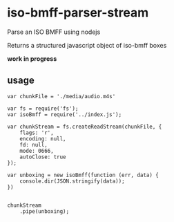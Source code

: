 iso-bmff-parser-stream
======================

Parse an ISO BMFF using nodejs

Returns a structured javascript object of iso-bmff boxes

**work in progress**

## usage

```
var chunkFile = './media/audio.m4s'

var fs = require('fs');
var isoBmff = require('../index.js');

var chunkStream = fs.createReadStream(chunkFile, {
	flags: 'r',
	encoding: null,
	fd: null,
	mode: 0666,
	autoClose: true
});

var unboxing = new isoBmff(function (err, data) {
	console.dir(JSON.stringify(data));
})


chunkStream
	.pipe(unboxing);

```